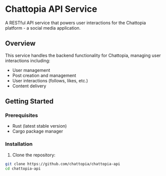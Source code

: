 # Chattopia API Service

A RESTful API service that powers user interactions for the Chattopia platform - a social media application.

## Overview

This service handles the backend functionality for Chattopia, managing user interactions including:
- User management
- Post creation and management
- User interactions (follows, likes, etc.)
- Content delivery

## Getting Started

### Prerequisites
- Rust (latest stable version)
- Cargo package manager

### Installation

1. Clone the repository:
```bash
git clone https://github.com/chattopia/chattopia-api
cd chattopia-api
```
